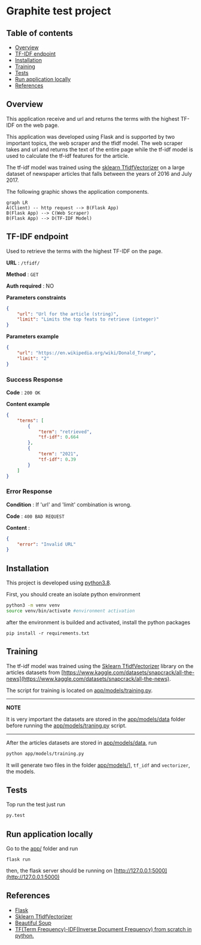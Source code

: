 # Graphite test project
## Table of contents  

- [Overview](#overview)
- [TF-IDF endpoint](#tfidfendpoint)
- [Installation](#installation)
- [Training](#training)
- [Tests](#tests)
- [Run application locally](#running)
- [References](#references)

## Overview <a name="overview"></a>

This application receive and url and returns the terms with the highest TF-IDF on the web page.

This application was developed using Flask and is supported by two important topics, the web scraper and the tfidf model. The web scraper takes and url and returns the text of the entire page while the tf-idf model is used to calculate the tf-idf features for the article.

The tf-idf model was trained using the [sklearn TfidfVectorizer](https://scikit-learn.org/stable/modules/generated/sklearn.feature_extraction.text.TfidfVectorizer.html) on a large dataset of newspaper articles that falls between the years of 2016 and July 2017.

The following graphic shows the application components.
```mermaid
graph LR
A(Client) -- http request --> B(Flask App)
B(Flask App) --> C(Web Scraper)
B(Flask App) --> D(TF-IDF Model)
```


## TF-IDF endpoint <a name="tfidfendpoint"></a>

 Used to retrieve the terms with the highest TF-IDF on the page.

**URL** : `/tfidf/`

**Method** : `GET`

**Auth required** : NO

**Parameters constraints**

```json
{
    "url": "Url for the article (string)",
    "limit": "Limits the top feats to retrieve (integer)"
}
```

**Parameters example**

```json
{
    "url": "https://en.wikipedia.org/wiki/Donald_Trump",
    "limit": "2"
}
```

### Success Response

**Code** : `200 OK`

**Content example**

```json
{
    "terms": [
        {
            "term": "retrieved",
            "tf-idf": 0.664
        },
        {
            "term": "2021",
            "tf-idf": 0.39
        }
    ]
}
```

### Error Response

**Condition** : If 'url' and 'limit' combination is wrong.

**Code** : `400 BAD REQUEST`

**Content** :

```json
{
    "error": "Invalid URL"
}
```


## Installation <a name="installation"></a>

This project is developed using [python3.8](https://www.python.org/downloads/release/python-380/).

First, you should create an isolate python environment
```bash
python3 -m venv venv
source venv/bin/activate #environment activation
```
after the environment is builded and activated, install the python packages
```
pip install -r requirements.txt
```

## Training <a name="training"></a>

The tf-idf model was trained using the [Sklearn TfidfVectorizer](https://scikit-learn.org/stable/modules/generated/sklearn.feature_extraction.text) library on the articles datasets from [https://www.kaggle.com/datasets/snapcrack/all-the-news](https://www.kaggle.com/datasets/snapcrack/all-the-news).

The script for training is located on [app/models/training.py](app/models/training.py).

---
**NOTE**

It is very important the datasets are stored in the [app/models/data](app/models/data) folder before running the [app/models/traning.py](app/models/traning.py) script.

---

After the articles datasets are stored in [app/models/data](app/models/data),  run
```bash
python app/models/training.py
```
It will generate two files in the folder [app/models/](app/models/)], `tf_idf` and `vectorizer`, the models.

## Tests <a name="tests"></a>

Top run the test just run
```bash
py.test
```

## Run application locally <a name="running"></a>

Go to the [app/](app/) folder and run
```
flask run
```
then, the flask server should be running on [http://127.0.0.1:5000](http://127.0.0.1:5000)



## References <a name="references"></a>

 - [Flask](https://flask.palletsprojects.com/en/2.1.x/)
 - [Sklearn TfidfVectorizer](https://scikit-learn.org/stable/modules/generated/sklearn.feature_extraction.text.TfidfVectorizer.html)
 - [Beautiful Soup](https://www.crummy.com/software/BeautifulSoup/bs4/doc/)
 - [TF(Term Frequency)-IDF(Inverse Document Frequency) from scratch in python.](https://towardsdatascience.com/tf-term-frequency-idf-inverse-document-frequency-from-scratch-in-python-6c2b61b78558)